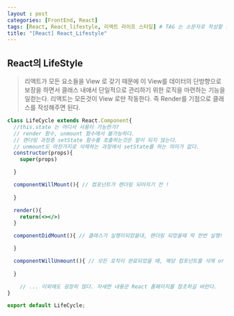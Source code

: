 ```yaml
---
layout : post
categories: [FrontEnd, React]
tags: [React, React_lifestyle, 리액트 라이프 스타일] # TAG 는 소문자로 작성할 것
title: "[React] React_Lifestyle"
---
```

## React의 LifeStyle

>리액트가 모든 요소들을 View 로 갖기 때문에 이 View를 데이터의 단방향으로 보장을 하면서 클래스 내애서 단일적으로 관리하기 위한 로직을 마련하는 기능을 일컫는다.
>리액트는 모든것이 View 로만 작동한다. 즉 Render를 기점으로 클래스를 작성해주면 된다.

```jsx
class LifeCycle extends React.Component{
  //this.state 는 어디서 사용이 가능한가?
  // render 함수, unmount 함수에서 불가능하다. 
  // 랜더링 과정중 setState 함수를 호출하는것은 말이 되지 않는다.
  // unmount도 마찬가지로 삭제하는 과정에서 setState를 하는 의미가 없다.
  constructor(props){
    super(props)

  }

  componentWillMount(){ // 컴포넌트가 랜더링 되어지기 전 !
  
  }

  render(){
    return(<></>)
  }

  componentDidMount(){ // 클래스가 실행이되었을대, 랜더링 되었을때 딱 한번 실행!

  }

  componentWillUnmount(){ // 모든 로직이 완료되었을 때, 해당 컴포넌트를 삭제 or 초기화 할때.
    
  }

	// ... 이외에도 굉장히 많다. 자세한 내용은 React 홈페이지를 참조하길 바란다.
}

export default LifeCycle;
```